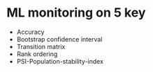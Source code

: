 # ML monitoring on 5 key 
 - Accuracy
 - Bootstrap confidence interval
 - Transition matrix
 - Rank ordering
 - PSI-Population-stability-index
